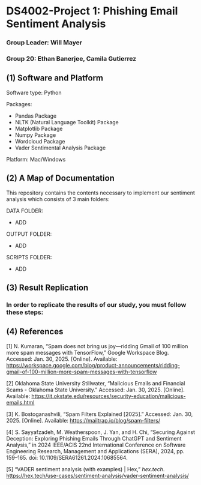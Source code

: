 # DS4002-Project 1: Phishing Email Sentiment Analysis 
### Group Leader: Will Mayer
### Group 20: Ethan Banerjee, Camila Gutierrez

## (1) Software and Platform
Software type: Python 

Packages: 
* Pandas Package
* NLTK (Natural Language Toolkit) Package  
* Matplotlib Package
* Numpy Package
* Wordcloud Package 
* Vader Sentimental Analysis Package


Platform: Mac/Windows
## (2) A Map of Documentation
This repository contains the contents necessary to implement our sentiment analysis which consists of 3 main folders:

DATA FOLDER: 

* ADD

OUTPUT FOLDER: 

* ADD

SCRIPTS FOLDER:

* ADD 

## (3) Result Replication

### In order to replicate the results of our study, you must follow these steps:

## (4) References
[1] N. Kumaran, “Spam does not bring us joy—ridding Gmail of 100 million more spam messages with TensorFlow,” Google Workspace Blog. Accessed: Jan. 30, 2025. [Online]. Available: https://workspace.google.com/blog/product-announcements/ridding-gmail-of-100-million-more-spam-messages-with-tensorflow

[2] Oklahoma State University Stillwater, “Malicious Emails and Financial Scams - Oklahoma State University.” Accessed: Jan. 30, 2025. [Online]. Available: https://it.okstate.edu/resources/security-education/malicious-emails.html

[3] K. Bostoganashvili, “Spam Filters Explained [2025].” Accessed: Jan. 30, 2025. [Online]. Available: https://mailtrap.io/blog/spam-filters/

[4] S. Sayyafzadeh, M. Weatherspoon, J. Yan, and H. Chi, “Securing Against Deception: Exploring Phishing Emails Through ChatGPT and Sentiment Analysis,” in 2024 IEEE/ACIS 22nd International Conference on Software Engineering Research, Management and Applications (SERA), 2024, pp. 159–165. doi: 10.1109/SERA61261.2024.10685564.

[5] “VADER sentiment analysis (with examples) | Hex,” *hex.tech*. https://hex.tech/use-cases/sentiment-analysis/vader-sentiment-analysis/  
